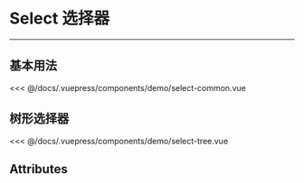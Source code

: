 # Select 选择器

---

## 基本用法

<common-code title="基本用法" description="选择器的选项通过 dic 关键字设置，选项的默认 label 字段为 'label' ， value 字段为 'value' ，也可以自定义 label 和 value 字段" codePath="select-common">
  <demo-select-common></demo-select-common>
  <highlight-code slot="codeText" lang="vue">
<<< @/docs/.vuepress/components/demo/select-common.vue
  </highlight-code>
</common-code>

## 树形选择器

<common-code title="树形选择器" description="此功能为本插件自行封装的功能，通过设置 type=tree ，选项变成了树形" codePath="select-tree">
  <demo-select-tree></demo-select-tree>
  <highlight-code slot="codeText" lang="vue">
<<< @/docs/.vuepress/components/demo/select-tree.vue
  </highlight-code>
</common-code>

## Attributes

<common-api title="Attributes" :apiData="[
  { params: '...', describe: '所有 element-ui select 选择器组件的属性及方法，参见 [文档](https://element.eleme.cn/#/zh-CN/component/select)', type: '...', optionValue: '...', defaultValue: '...' },
  { params: 'xType', describe: '表示当前这项表单是什么组件，驼峰写法，与element-ui标签完全对应，例如时间选择器的标签为 el-time-select ，则 xType 配置为 timeSelect', type: 'string', optionValue: '—', defaultValue: '—' },
  { params: 'show', describe: '是否展示', type: 'boolean', optionValue: 'true/false', defaultValue: 'true' },
  { params: 'style', describe: '输入框的css样式', type: 'string', optionValue: '—', defaultValue: '—' },
  { params: 'type', describe: '是否为树形', type: 'string', optionValue: 'tree', defaultValue: '—' },
  { params: 'dic', describe: '下拉选择的选项，如果type为tree，则多出两个属性children和defaultExpandAll，用法上面示例', type: 'array/object', optionValue: `{ data: [], label: 'label', value: 'value', children: 'children', defaultExpandAll: true }`, defaultValue: '—' },
]" />
